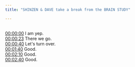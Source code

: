```yaml
---
title: "SHINZEN & DAVE take a break from the BRAIN STUDY"

---
```

<br>[00:00:00](https://www.youtube.com/watch?v=Tp_3_tt2eXs&t=0)   I am yep. 
<br>[00:00:23](https://www.youtube.com/watch?v=Tp_3_tt2eXs&t=23)   There we go. 
<br>[00:00:40](https://www.youtube.com/watch?v=Tp_3_tt2eXs&t=40)   Let's turn over. 
<br>[00:01:40](https://www.youtube.com/watch?v=Tp_3_tt2eXs&t=100)   Good. 
<br>[00:02:10](https://www.youtube.com/watch?v=Tp_3_tt2eXs&t=130)   Good. 
<br>[00:02:40](https://www.youtube.com/watch?v=Tp_3_tt2eXs&t=160)   Good. 
<br>